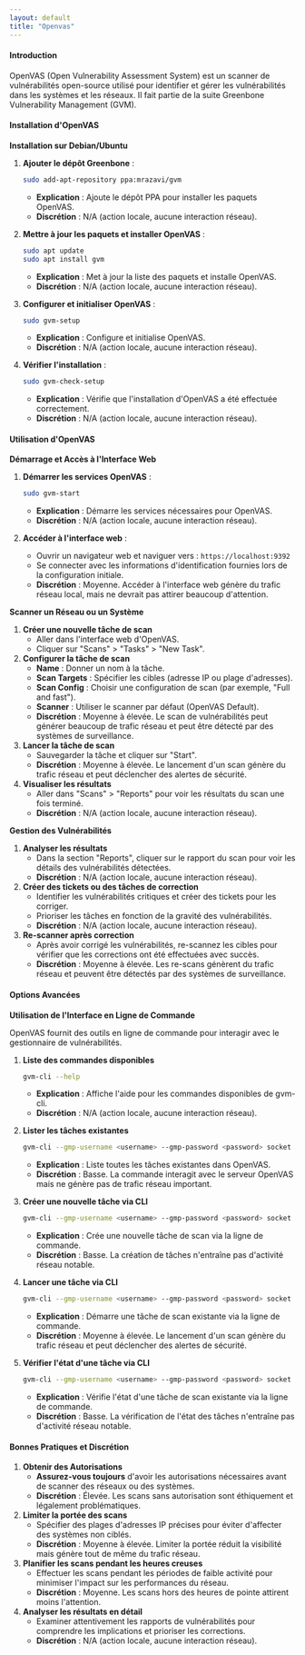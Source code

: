 ```yaml
---
layout: default
title: "Openvas"
---
```


#### Introduction

OpenVAS (Open Vulnerability Assessment System) est un scanner de vulnérabilités open-source utilisé pour identifier et gérer les vulnérabilités dans les systèmes et les réseaux. Il fait partie de la suite Greenbone Vulnerability Management (GVM).

#### Installation d'OpenVAS

**Installation sur Debian/Ubuntu**

1.  **Ajouter le dépôt Greenbone** :

    ```bash
    sudo add-apt-repository ppa:mrazavi/gvm
    ```

    * **Explication** : Ajoute le dépôt PPA pour installer les paquets OpenVAS.
    * **Discrétion** : N/A (action locale, aucune interaction réseau).
2.  **Mettre à jour les paquets et installer OpenVAS** :

    ```bash
    sudo apt update
    sudo apt install gvm
    ```

    * **Explication** : Met à jour la liste des paquets et installe OpenVAS.
    * **Discrétion** : N/A (action locale, aucune interaction réseau).
3.  **Configurer et initialiser OpenVAS** :

    ```bash
    sudo gvm-setup
    ```

    * **Explication** : Configure et initialise OpenVAS.
    * **Discrétion** : N/A (action locale, aucune interaction réseau).
4.  **Vérifier l'installation** :

    ```bash
    sudo gvm-check-setup
    ```

    * **Explication** : Vérifie que l'installation d'OpenVAS a été effectuée correctement.
    * **Discrétion** : N/A (action locale, aucune interaction réseau).

#### Utilisation d'OpenVAS

**Démarrage et Accès à l'Interface Web**

1.  **Démarrer les services OpenVAS** :

    ```bash
    sudo gvm-start
    ```

    * **Explication** : Démarre les services nécessaires pour OpenVAS.
    * **Discrétion** : N/A (action locale, aucune interaction réseau).
2. **Accéder à l'interface web** :
   * Ouvrir un navigateur web et naviguer vers : `https://localhost:9392`
   * Se connecter avec les informations d'identification fournies lors de la configuration initiale.
   * **Discrétion** : Moyenne. Accéder à l'interface web génère du trafic réseau local, mais ne devrait pas attirer beaucoup d'attention.

**Scanner un Réseau ou un Système**

1. **Créer une nouvelle tâche de scan**
   * Aller dans l'interface web d'OpenVAS.
   * Cliquer sur "Scans" > "Tasks" > "New Task".
2. **Configurer la tâche de scan**
   * **Name** : Donner un nom à la tâche.
   * **Scan Targets** : Spécifier les cibles (adresse IP ou plage d'adresses).
   * **Scan Config** : Choisir une configuration de scan (par exemple, "Full and fast").
   * **Scanner** : Utiliser le scanner par défaut (OpenVAS Default).
   * **Discrétion** : Moyenne à élevée. Le scan de vulnérabilités peut générer beaucoup de trafic réseau et peut être détecté par des systèmes de surveillance.
3. **Lancer la tâche de scan**
   * Sauvegarder la tâche et cliquer sur "Start".
   * **Discrétion** : Moyenne à élevée. Le lancement d'un scan génère du trafic réseau et peut déclencher des alertes de sécurité.
4. **Visualiser les résultats**
   * Aller dans "Scans" > "Reports" pour voir les résultats du scan une fois terminé.
   * **Discrétion** : N/A (action locale, aucune interaction réseau).

**Gestion des Vulnérabilités**

1. **Analyser les résultats**
   * Dans la section "Reports", cliquer sur le rapport du scan pour voir les détails des vulnérabilités détectées.
   * **Discrétion** : N/A (action locale, aucune interaction réseau).
2. **Créer des tickets ou des tâches de correction**
   * Identifier les vulnérabilités critiques et créer des tickets pour les corriger.
   * Prioriser les tâches en fonction de la gravité des vulnérabilités.
   * **Discrétion** : N/A (action locale, aucune interaction réseau).
3. **Re-scanner après correction**
   * Après avoir corrigé les vulnérabilités, re-scannez les cibles pour vérifier que les corrections ont été effectuées avec succès.
   * **Discrétion** : Moyenne à élevée. Les re-scans génèrent du trafic réseau et peuvent être détectés par des systèmes de surveillance.

#### Options Avancées

**Utilisation de l'Interface en Ligne de Commande**

OpenVAS fournit des outils en ligne de commande pour interagir avec le gestionnaire de vulnérabilités.

1.  **Liste des commandes disponibles**

    ```bash
    gvm-cli --help
    ```

    * **Explication** : Affiche l'aide pour les commandes disponibles de gvm-cli.
    * **Discrétion** : N/A (action locale, aucune interaction réseau).
2.  **Lister les tâches existantes**

    ```bash
    gvm-cli --gmp-username <username> --gmp-password <password> socket --xml "<get_tasks/>"
    ```

    * **Explication** : Liste toutes les tâches existantes dans OpenVAS.
    * **Discrétion** : Basse. La commande interagit avec le serveur OpenVAS mais ne génère pas de trafic réseau important.
3.  **Créer une nouvelle tâche via CLI**

    ```bash
    gvm-cli --gmp-username <username> --gmp-password <password> socket --xml "<create_task><name>New Task</name><config id='<config_id>'/><target id='<target_id>'/></create_task>"
    ```

    * **Explication** : Crée une nouvelle tâche de scan via la ligne de commande.
    * **Discrétion** : Basse. La création de tâches n'entraîne pas d'activité réseau notable.
4.  **Lancer une tâche via CLI**

    ```bash
    gvm-cli --gmp-username <username> --gmp-password <password> socket --xml "<start_task task_id='<task_id>'/>"
    ```

    * **Explication** : Démarre une tâche de scan existante via la ligne de commande.
    * **Discrétion** : Moyenne à élevée. Le lancement d'un scan génère du trafic réseau et peut déclencher des alertes de sécurité.
5.  **Vérifier l'état d'une tâche via CLI**

    ```bash
    gvm-cli --gmp-username <username> --gmp-password <password> socket --xml "<get_tasks task_id='<task_id>'/>"
    ```

    * **Explication** : Vérifie l'état d'une tâche de scan existante via la ligne de commande.
    * **Discrétion** : Basse. La vérification de l'état des tâches n'entraîne pas d'activité réseau notable.

#### Bonnes Pratiques et Discrétion

1. **Obtenir des Autorisations**
   * **Assurez-vous toujours** d'avoir les autorisations nécessaires avant de scanner des réseaux ou des systèmes.
   * **Discrétion** : Élevée. Les scans sans autorisation sont éthiquement et légalement problématiques.
2. **Limiter la portée des scans**
   * Spécifier des plages d'adresses IP précises pour éviter d'affecter des systèmes non ciblés.
   * **Discrétion** : Moyenne à élevée. Limiter la portée réduit la visibilité mais génère tout de même du trafic réseau.
3. **Planifier les scans pendant les heures creuses**
   * Effectuer les scans pendant les périodes de faible activité pour minimiser l'impact sur les performances du réseau.
   * **Discrétion** : Moyenne. Les scans hors des heures de pointe attirent moins l'attention.
4. **Analyser les résultats en détail**
   * Examiner attentivement les rapports de vulnérabilités pour comprendre les implications et prioriser les corrections.
   * **Discrétion** : N/A (action locale, aucune interaction réseau).
